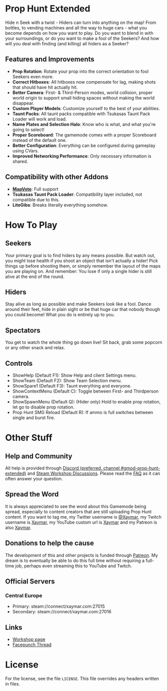 # Prop Hunt Extended
Hide n Seek with a twist - Hiders can turn into anything on the map! From bottles, to vending machines and all the way to huge cars - what you become depends on how you want to play. Do you want to blend in with your surroundings, or do you want to make a fool of the Seekers? And how will you deal with finding (and killing) all hiders as a Seeker?

## Features and Improvements
* **Prop Rotation**: Rotate your prop into the correct orientation to fool Seekers even more.
* **Correct Hitboxes**: All hitboxes now compensate for lag, making shots that should have hit actually hit.
* **Better Camera**: First- & Third-Person modes, world collision, proper world origin to support small hiding spaces without making the world disappear.
* **Custom Player Models**: Customize yourself to the best of your abilities.
* **Taunt Packs**: All taunt packs compatible with Tsukasas Taunt Pack Loader will work and load.
* **Name Plates and Selection Halo**: Know who is what, and what you're going to select!
* **Proper Scoreboard**: The gamemode comes with a proper Scoreboard instead of the default one.
* **Better Configuration**: Everything can be configured during gameplay using CVars.
* **Improved Networking Performance**: Only necessary information is shared.

## Compatibility with other Addons
* **[MapVote](https://steamcommunity.com/sharedfiles/filedetails/?id=151583504)**: Full support
* **Tsukasas Taunt Pack Loader**: Compatibility layer included, not compatible due to this.
* **LiteGibs**: Breaks literally everything somehow.

# How To Play
## Seekers
Your primary goal is to find hiders by any means possible. But watch out, you might lose health if you shoot an object that isn't actually a hider! Pick things up before shooting them, or simply remember the layout of the maps you are playing on. And remember: You lose if only a single hider is still alive at the end of the round.

## Hiders
Stay alive as long as possible and make Seekers look like a fool. Dance around their feet, hide in plain sight or be that huge car that nobody though you could become! What you do is entirely up to you.

## Spectators
You get to watch the whole thing go down live! Sit back, grab some popcorn or any other snack and relax.

## Controls
* ShowHelp (Default F1): Show Help and client Settings menu.
* ShowTeam (Default F2): Show Team Selection menu.
* ShowSpare1 (Default F3): Taunt everything and everyone.
* ShowContextMenu (Default C): Toggle between First- and Thirdperson camera.
* ShowSpawnMenu (Default Q): (Hider only) Hold to enable prop rotation, let go to disable prop rotation.
* Prop Hunt SMG Reload (Default R): If ammo is full switches between single and burst fire.

# Other Stuff
## Help and Community
All help is provided through [Discord (preferred, channel #gmod-prop-hunt-extended)](https://discord.gg/tbqhAxr) and [Steam Workshop Discussions](https://steamcommunity.com/sharedfiles/filedetails/discussions/468149739). Please read the [FAQ](https://steamcommunity.com/workshop/filedetails/discussion/468149739/358415206095321277/) as it can often answer your question.

## Spread the Word
It is always appreciated to see the word about this Gamemode being spread, especially to content creators that are still uploading Prop Hunt content. If you want to tag me, my Twitter username is [@Xaymar](https://twitter.com/Xaymar), my Twitch username is [Xaymar](https://twitch.tv/Xaymar), my YouTube custom url is [Xaymar](https://youtube.com/c/Xaymar) and my Patreon is also [Xaymar](https://patreon.com/Xaymar).

## Donations to help the cause
The development of this and other projects is funded through [Patreon](https://www.patreon.com/Xaymar). My dream is to eventually be able to do this full time without requiring a full-time job, perhaps even streaming this to YouTube and Twitch.

## Official Servers
### Central Europe
* Primary: steam://connect/xaymar.com:27015
* Secondary: steam://connect/xaymar.com:27016

## Links
* [Workshop page](https://steamcommunity.com/sharedfiles/filedetails/?id=468149739)
* [Facepunch Thread](https://forum.facepunch.com/f/gmodgames/osvi/Prop-Hunt-Extended/1/)

# License
For the license, see the file `LICENSE`. This file overrides any headers written in files.
